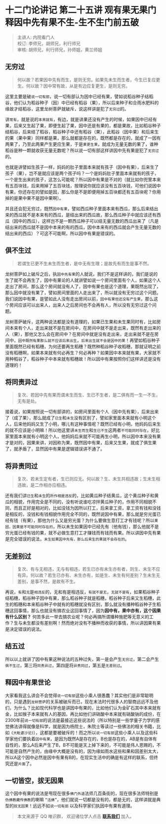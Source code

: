 # 十二门论讲记 第二十五讲 观有果无果门 释因中先有果不生-生不生门前五破

> 主讲人: 内院看门人 <br />
> 校订: 李师兄，胡师兄，利行师兄 <br />
> 审核: 胡师兄，利行师兄，孙师姐，黄兰师姐 <br />

## 无穷过

> 何以故？若果因中先有而生，是则无穷。如果先未生而生者，今生已复应更生。何以故？因中常有故，从是有边应复更生，是则无穷。

这里主要是破`说一切有部`，说一切有部认为因中已经有果，譬如说稻谷种子结稻谷，他们认为稻谷种子（因）中已经有稻谷（果），所以后来种子和合雨水肥料的缘故才结稻谷，这里龙树菩萨就破斥，说这样讲是犯了`无穷过`的。

讲`常有`，就是说的`本来就有`，有边，就是讲果还没有产生的时候，如果因中已经有果，后来又生起了果，即便生起了果，因中还是有果的，都是果故，比如稻谷种子结稻谷，后来结了稻谷，稻谷种子中还有稻谷（果），此稻谷（因中果）和后来生的果（果中果）同样都是果，那么就都是存在的，既然都是存在的，就成了一因有两果了，乃至此两果产生更应生果，于是`果更生果`，就成为无量无数的果了，谁种稻谷是种一颗就收获无量无数呢？所以说一切有部这样讲因中先有果是犯了`无穷过`的。

也就是讲譬如生孩子一样，妈妈的肚子里面本来就有孩子（因中有果），后来生了孩子（果），岂不是就应该是两个孩子吗？一个是妈妈肚子里面本来就有的孩子，一个是生出来的孩子，这怎么可能呢？所以因中有果是不对的（就比如你兜里本来有五百块钱，后来用掉了五百块钱，按理说你就应该没有五百块钱，可他们说因中有果，你还存在的譬如是因，那么你是不是即便用掉五百块都还有五百块呢？你用掉的是果中果不是因中果啊）。

并且还会犯无穷过，既然`因中有果`，譬如西瓜种子里面本来有西瓜，那么后来结出来的西瓜就不是本来有的西瓜，是结出来的西瓜故，那么西瓜种子中就应该还有西瓜（因中的西瓜），这样岂不是一颗西瓜种子可以结无量无数的西瓜出来了（凡是结出来的西瓜就不是因中本来的有的西瓜，因中本来有的西瓜就会产生无量无数的结出来的西瓜）？可这不可能啊，所以因中有果是错误的。

## 俱不生过

> 若谓生已更不生未生而生者，是中无有生理；是故先有而生是事不然。

龙树菩萨如上破斥之后，执`因中先有果`的人就说，我们不是这样讲的，我们是说的生了就不会再生了，因中有果论的人就讲譬如说一个房间里面有个人，如果这个人走出了房间，那么这个房间就没有人了，因中有果也是这个道理，果既然出现了，那么因中就没有果了，譬如房间里面的人走出来了，所以就没有无穷过这个问题。我们说因中有果，是譬如此人没有走出房间以前，`因中有果但还没有产生果`，那么这个房间应该可以出来人，出来人之后房间也不会再有人，所以没有无穷过这个问题。

龙树菩萨破斥，这两种说法都是没有道理的，如果已生果和未生果同时有，比如房间本来有个人，走出来就不是在房间中，在房间中就不是走出来，既然有走出来的人（果），那他又怎么会在房间中？在房间中就是没有走出来，走出来就不是在房间中，`因中既然有果那么就不应该后来出生`，`后来出生就不会是因中的果`！再譬如稻谷种子里面既然已经有稻穗，为何还要再生稻穗？既然种稻谷种子收稻穗，那就证明之前没有稻穗啊，如果本来就有何必再生？何必再种？如果因中本来就有果，大家就不用种稻谷了，稻谷种子中本来就有稻穗故！所以因中有果按照你们这样讲还是没有道理的！

## 将同责异过

> 复次、若因中先有果而谓未生而生、生已不生者，是二俱有而一生一不生，无有是处。

接着说，如果按照说一切有部讲的，如房间里面有个人（因中先有果），后来出来了（成了果），那么就成了`已生`和`未生`没有区别了，譬如家里面本来就有小明这个人，后来他妈妈又生了小明，哪儿有这种事情呢？既然已经有小明，他妈妈后来生的就不应该是小明嘛！所以他这里讲`未生而生`和`生已不生`这两者`不可能同时存在`，好比家里面本来就有小明这个人，他妈妈后来就不可能再生小明，所以因中本来没有果才是对的，因果来讲，对因称为果，既然因中有果，后来又生果，就成了俱生果了，就矛盾了，显然因中有果是逻辑错误讲不通了。

## 将异责同过

> 复次、若未生定有者，生已则应无。何以故？生、未生共相违故；生未生相违故，是二作相亦应相违。

还有我们讲`已生`和`未生`的`所作相是违反`的，比如黄瓜种子结黄瓜，这个黄瓜种子和黄瓜的相貌，作用完全是不同的，没有听说谁吃凉拌黄瓜种子的，作用不同相貌不同，而且正好是相对的，比如没钱为因所以打工，后来拿工资，拿工资有钱和没钱是相反的，没钱和有钱相貌作用完全不同的，既然说因中有果，那么就是穷光蛋已经有钱（有果），那他为什么又是穷光蛋？为什么要做生意打工才有钱呢？所以`果因，因果是不可能同时存在的`，所以未生如果因中已经先有（他有钱），那么他就不是穷光蛋已经有钱的果，就不必做生意打工才赚钱而有钱而有果。所以讲因中先有果是完全错误的说法，`未生如果因中先有，那么后来生的果就不会存在的`。

## 无差别过

> 复次、有与无相违，无与有相违，若生已亦有未生亦有者，则生、未生不应有异。何以故？若生已亦有、未生亦有，如是生、未生有何差别？生未生无差别，是事不然，是故有不生。

再说，`有`和`无`是`相违反`的，无和有是相违反，`有就不是无`，`无就不是有`，如果稻谷种子结稻穗，稻谷种子因中有果，那么稻谷种子就是稻穗，稻谷种子后来又生稻穗，此生的稻穗和本来稻谷种子中就有的稻穗就没有区别，那么就没有播种稻谷种子生稻穗这回事情，那么也就没有搞农业这回事情了，因为**因中有，果中亦有，这个因果有什么区别？** 何苦多此一举去搞农业呢？何必再搞所谓播种施肥等无意义的工作？生与未生都没有差别啊！然而绝对没有不播种而收获的事情，所以讲因果有果是决定错误的说法。

## 结五过

所以以上就讲了因中有果这种说法的五种过失，第一是会产生`无穷过`，第二会产生`俱不生过`，第三将`同责异过`，第四是将`异责同过`，第五是`无差别过`。

## 释因中有果世论

大家看我这么讲会不会觉得`说一切有部`这些小乘人很愚蠢？其实他们是非常聪明的，只是遇到`龙树菩萨`的关系被破斥而已，现在末法时代很多人的智商远远不及他们，为什么？比如现代科学也是讲因中有果的，比如他们认为金矿石其中本来就有金，比如猴子本来就有人的基因，再比如他们讲硝酸中本来就有硝酸钠的成份，在2300年前`说一切有部`的说法是最接近这些说法的（所以特别是一些学量子力学的感觉佛法讲得就像是科学，就是因为杨院士，朱院士等读过一些佛法的相关书籍，比如`《大毗婆沙论》`），这都是要被破斥的！而之所以`说一切有部`这些小乘人以及这些科学家他们要执着`因中有果`，是因为既然A是存在的，B也是存在的，AB是有自体有自性的，那么A后来产生了B，B不可能是天上掉下来的，不可能是伟人恩赐的，不可能是自然产生的，由缘中大概是没有的，因为缘如雨水这些和果和因差别太大，所以A这个因中必然是因中有果有B的，在现实生活中的确是有这样的联系，但终究还是`片面`了。

## 一切皆空，拔无因果

这个因中有果的说法是甩现在很多`佛门外道`法师几百条街的，现在很多法师特别是`伪佛教藏传佛教`的喇嘛 `“活佛”`，他们就说一切都是没有的，都是无的，这样讲就是典型的`拔无因果`！远远不如`说一切有部` 以及科学家们执因中有果有道理。

> 本文来源于 QQ 唯识群， 欢迎诸位学人点击 **[联系我们](https://mp.weixin.qq.com/s/lZCfWjmLjgNR165Tx4_bCQ)** 加入。
